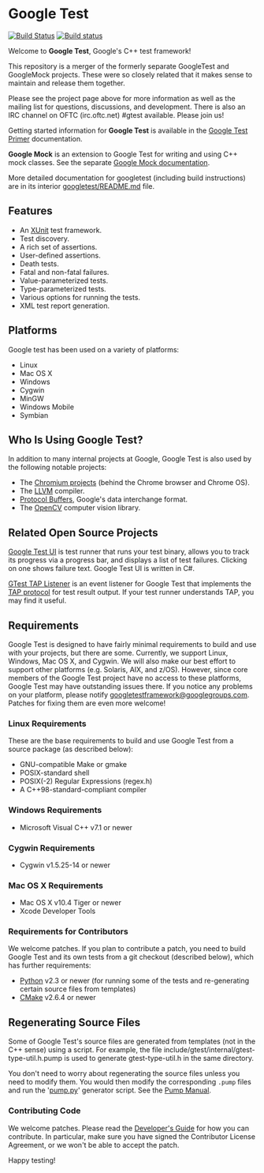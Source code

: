 
# Google Test #

[![Build Status](https://travis-ci.org/google/googletest.svg?branch=master)](https://travis-ci.org/google/googletest)
[![Build status](https://ci.appveyor.com/api/projects/status/4o38plt0xbo1ubc8/branch/master?svg=true)](https://ci.appveyor.com/project/BillyDonahue/googletest/branch/master)

Welcome to **Google Test**, Google's C++ test framework!

This repository is a merger of the formerly separate GoogleTest and
GoogleMock projects. These were so closely related that it makes sense to
maintain and release them together.

Please see the project page above for more information as well as the
mailing list for questions, discussions, and development.  There is
also an IRC channel on OFTC (irc.oftc.net) #gtest available.  Please
join us!

Getting started information for **Google Test** is available in the 
[Google Test Primer](googletest/docs/Primer.md) documentation.

**Google Mock** is an extension to Google Test for writing and using C++ mock
classes.  See the separate [Google Mock documentation](googlemock/README.md).

More detailed documentation for googletest (including build instructions) are
in its interior [googletest/README.md](googletest/README.md) file.

## Features ##

  * An [XUnit](https://en.wikipedia.org/wiki/XUnit) test framework.
  * Test discovery.
  * A rich set of assertions.
  * User-defined assertions.
  * Death tests.
  * Fatal and non-fatal failures.
  * Value-parameterized tests.
  * Type-parameterized tests.
  * Various options for running the tests.
  * XML test report generation.

## Platforms ##

Google test has been used on a variety of platforms:

  * Linux
  * Mac OS X
  * Windows
  * Cygwin
  * MinGW
  * Windows Mobile
  * Symbian

## Who Is Using Google Test? ##

In addition to many internal projects at Google, Google Test is also used by
the following notable projects:

  * The [Chromium projects](http://www.chromium.org/) (behind the Chrome
    browser and Chrome OS).
  * The [LLVM](http://llvm.org/) compiler.
  * [Protocol Buffers](https://github.com/google/protobuf), Google's data
    interchange format.
  * The [OpenCV](http://opencv.org/) computer vision library.

## Related Open Source Projects ##

[Google Test UI](https://github.com/ospector/gtest-gbar) is test runner that runs
your test binary, allows you to track its progress via a progress bar, and
displays a list of test failures. Clicking on one shows failure text. Google
Test UI is written in C#.

[GTest TAP Listener](https://github.com/kinow/gtest-tap-listener) is an event
listener for Google Test that implements the
[TAP protocol](https://en.wikipedia.org/wiki/Test_Anything_Protocol) for test
result output. If your test runner understands TAP, you may find it useful.

## Requirements ##

Google Test is designed to have fairly minimal requirements to build
and use with your projects, but there are some.  Currently, we support
Linux, Windows, Mac OS X, and Cygwin.  We will also make our best
effort to support other platforms (e.g. Solaris, AIX, and z/OS).
However, since core members of the Google Test project have no access
to these platforms, Google Test may have outstanding issues there.  If
you notice any problems on your platform, please notify
<googletestframework@googlegroups.com>. Patches for fixing them are
even more welcome!

### Linux Requirements ###

These are the base requirements to build and use Google Test from a source
package (as described below):

  * GNU-compatible Make or gmake
  * POSIX-standard shell
  * POSIX(-2) Regular Expressions (regex.h)
  * A C++98-standard-compliant compiler

### Windows Requirements ###

  * Microsoft Visual C++ v7.1 or newer

### Cygwin Requirements ###

  * Cygwin v1.5.25-14 or newer

### Mac OS X Requirements ###

  * Mac OS X v10.4 Tiger or newer
  * Xcode Developer Tools

### Requirements for Contributors ###

We welcome patches.  If you plan to contribute a patch, you need to
build Google Test and its own tests from a git checkout (described
below), which has further requirements:

  * [Python](https://www.python.org/) v2.3 or newer (for running some of
    the tests and re-generating certain source files from templates)
  * [CMake](https://cmake.org/) v2.6.4 or newer

## Regenerating Source Files ##

Some of Google Test's source files are generated from templates (not
in the C++ sense) using a script.
For example, the
file include/gtest/internal/gtest-type-util.h.pump is used to generate
gtest-type-util.h in the same directory.

You don't need to worry about regenerating the source files
unless you need to modify them.  You would then modify the
corresponding `.pump` files and run the '[pump.py](googletest/scripts/pump.py)'
generator script.  See the [Pump Manual](googletest/docs/PumpManual.md).

### Contributing Code ###

We welcome patches.  Please read the
[Developer's Guide](googletest/docs/DevGuide.md)
for how you can contribute. In particular, make sure you have signed
the Contributor License Agreement, or we won't be able to accept the
patch.

Happy testing!
